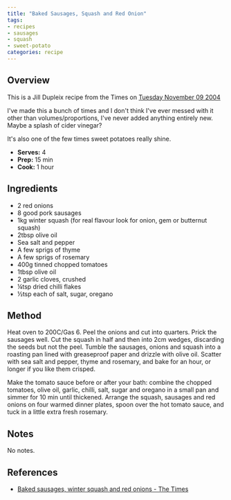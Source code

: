 ```yaml
---
title: "Baked Sausages, Squash and Red Onion"
tags:
- recipes
- sausages
- squash
- sweet-potato
categories: recipe
---
```


## Overview
This is a Jill Dupleix recipe from the Times on [Tuesday November 09 2004](https://www.thetimes.com/article/baked-sausages-winter-squash-and-red-onions-srjmdcwwz8z)

I've made this a bunch of times and I don't think I've ever messed with it other than volumes/proportions, I've never added anything entirely new. Maybe a splash of cider vinegar?

It's also one of the few times sweet potatoes really shine.

- **Serves:** 4
- **Prep:** 15 min 
- **Cook:** 1 hour

## Ingredients
- 2 red onions
- 8 good pork sausages
- 1kg winter squash (for real flavour look for onion, gem or butternut squash)
- 2tbsp olive oil
- Sea salt and pepper
- A few sprigs of thyme
- A few sprigs of rosemary
- 400g tinned chopped tomatoes
- 1tbsp olive oil
- 2 garlic cloves, crushed
- ¼tsp dried chilli flakes
- ½tsp each of salt, sugar, oregano

## Method
Heat oven to 200C/Gas 6. Peel the onions and cut into quarters. Prick
the sausages well. Cut the squash in half and then into 2cm wedges,
discarding the seeds but not the peel. Tumble the sausages, onions and
squash into a roasting pan lined with greaseproof paper and drizzle
with olive oil. Scatter with sea salt and pepper, thyme and rosemary,
and bake for an hour, or longer if you like them crisped.

Make the tomato sauce before or after your bath: combine the chopped
tomatoes, olive oil, garlic, chilli, salt, sugar and oregano in a
small pan and simmer for 10 min until thickened. Arrange the squash,
sausages and red onions on four warmed dinner plates, spoon over the
hot tomato sauce, and tuck in a little extra fresh rosemary.

## Notes

No notes.

## References

- [Baked sausages, winter squash and red onions - The Times](https://www.thetimes.com/article/baked-sausages-winter-squash-and-red-onions-srjmdcwwz8z)